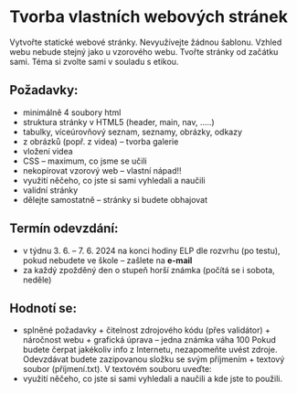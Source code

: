 # Tvorba vlastních webových stránek

Vytvořte statické webové stránky. Nevyužívejte žádnou šablonu. Vzhled webu nebude stejný jako u vzorového webu. Tvořte stránky od začátku sami. Téma si zvolte sami v souladu s etikou.

## Požadavky:

* minimálně 4 soubory html
* struktura stránky v HTML5 (header, main, nav, …..)
* tabulky, víceúrovňový seznam, seznamy, obrázky, odkazy
* z obrázků (popř. z videa) – tvorba galerie
* vložení videa
* CSS – maximum, co jsme se učili
* nekopírovat vzorový web – vlastní nápad!!
* využití něčeho, co jste si sami vyhledali a naučili
* validní stránky
* dělejte samostatně – stránky si budete obhajovat

## Termín odevzdání:

* v týdnu 3. 6. – 7. 6. 2024 na konci hodiny ELP dle rozvrhu (po testu), pokud nebudete ve škole – zašlete na **e-mail**
* za každý zpožděný den o stupeň horší známka (počítá se i sobota, neděle)

## Hodnotí se:

* splněné požadavky + čitelnost zdrojového kódu (přes validátor) + náročnost webu  + grafická úprava – jedna známka váha 100
  Pokud budete čerpat jakékoliv info z Internetu, nezapomeňte uvést zdroje.
  Odevzdávat budete zazipovanou složku se svým příjmením + textový soubor (příjmení.txt).
  V textovém souboru uveďte:
* využití něčeho, co jste si sami vyhledali a naučili a kde jste to použili.
